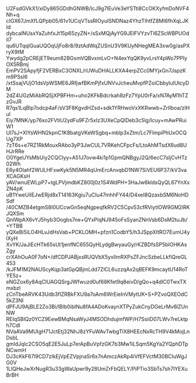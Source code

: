 U2FsdGVkX1/xiDy865GDdhGNWB/lcJ9g7lEuVe3eYSTti8CcOKXyfmDoNVF4Nh+q
cIGX67JmXfLQPpb05/61v1UCqVTssRIOyuISNDNaz4YhzTIhtfZ8MI6fhXqLJKId
dybcalNUsxYaZuhfxJt15p65zyZN+/sSxMQjAyYG9JElFVYzvTI6ZScWBPUOdiI7
qu6UTqqlGuaUQOqUjFo8r8/9ztAdWqZUSnU3V9KUyNHegMEA3xw0g/asPXryX9tM
Ywydg2pCREjET9eum82BGsmVQBvxmLvO+N4exYqQK9yvLrsY4pWo7PPIyOX5RBmj
EmPV2SApyfjF2VERBxC3ONXL/rUWuDHALLKXA4erpZCc0MYjxGn7JspzKm9PSsI6
/xtSsajVUjO1dsVpWSME6JRfjwfBKmPjfxUNVvJcheuMvpfPZoiCbbyluIUtcyDM
2dZ4UGzMiAbRQSjXPBFHm+uho2KFkBdcrkah8zFz7YpU0rFa/xN7AyM1hTZzGvJR
R7qs1LqBlp7odcp4aF/sV3F8KgvdHZsd+sdk1YRHwoVxXKRwwb+ZrIIboa/zIHul
Eiy7MNK/yp76xo2FVtiU2ydFu9FZr5xIz3UXeCpQlDeb3c5lg/Icuy+mAwPRuiW1
Ul7sJ+XlYsWHN2kpnC1K8batgVKeWSgbq+mblp3xZtm/Lc7FlmpiPhUxOCQUg7XP
7zT6s+e7RZ1RkMouxRAbo3yP3JwCUL7VRKehCFpcFs/LtoAhMTsdX6ud8UHJrRRe
O0YgeUYsMbUiy2CQClyy+A51J7ovw4ki1p1GpmQNBgyJ2Q/6ecC7sljCvHTz02Wh
E6y4OIahf2WULHFxwKyk5N5MR4qUmErcAnvqbD1NW7SiVEU6P37/kV3vaXCAGKsH
yAV/wnuEWLpP7+tgLPVjmdbKZ800j0z1S4WdPH+3HaJw6kldsQyQL67YnXxZN4pK
uB1YweUilEJwERjd8xT14163Kgiu7uCIu47mhhFY44/D4xeI8QzaxbSM6NoHDSdf
/40CMZB4etgmS8I0UCcwGn5eqNgpeqfkRV2C5Cpv53cfRViytlOW9GM2iRKJQXSm
QnlWpAX6vYJ5hyb3Oogbs7ne+QYxPiqNJ945oFsSyanZNnVsb6DsM2tuJb/+YTBB
yQXeBi5iLO4HLvJdHsVab+PCKLOMH+pfzn1CodbY5/h3JSppXItRO7EumU4ylXyH
XvYK/JaJiEcHTk65sUt1jenfNC655QyHLydgBwyauGy/rKZBDfsSP5blOHKAsZgy
crXAhOuA0F7oN+/dfCDPJABjxsRUQVbX5yxllmRXPsZFJncSzbeLLkfiQreGL453
/kJFM1M2NAUScyKqp3atGpQBjmLdd7ZlCL6uzzqAx2qBEFK9mcaytU14RoTYE5z+
eNGZox6y8AqCIUAGQSrgJWfwuzd0uf68Kfet9q8eivD/gQo+q4dlC0TwxTXmxbzl
zCnTbeARVK43Udb3flZRBkFXU9a7oAm6WrEieInVMytUK+S+PZvoQXEOdC5kZ3Nl
dPFJU9AjBLE2Zo3Bi/lBlb0iblNu8fA4ADoKvaynXTPyZukCnyDGeLrMv6lZUnNW
REIqSBlQz0YCZ9EewBMqNsaWyJ4MSODhdujmfWP/H7SsiiD07LWv7reLktph7CdI
NVaAVa9MUIgH71JctEtj32NhJ8zYFuWAvTwbgTlX8HEEcNxRcTH9V4kMojLnDsbL
gmldJqlc2CSO5qE2E5JuLp7erApBuVpfzGK7b3Mw1iLSqm5KgYa2YQphDTpNCwmH
DJ3cKkF67l9CD7zlkEjVpEZVpjnaSr6x7nAmczAkRp4iVfEFVctM30BCIuWgJG0V
1LlQHeJwXrNugR3u33gWaUpwr9y28UmZrFbQELY/PiPTio3SbTs7sh7lYEXuBrBH
